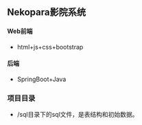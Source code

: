 ## Nekopara影院系统

#### Web前端

- html+js+css+bootstrap

#### 后端

- SpringBoot+Java


### 项目目录

- /sql目录下的sql文件，是表结构和初始数据。

